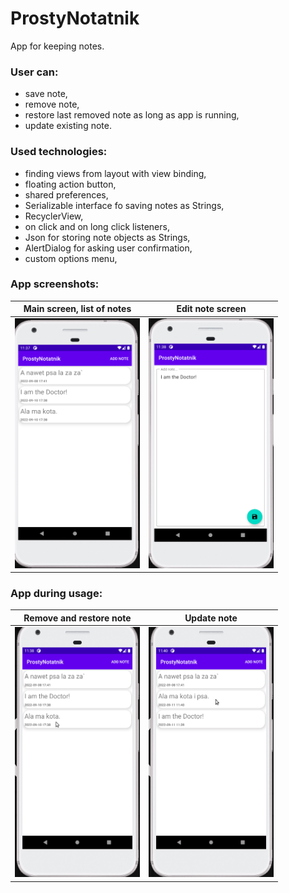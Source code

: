 # ProstyNotatnik
App for keeping notes.

<h3>User can:</h3>

- save note,
- remove note,
- restore last removed note as long as app is running,
- update existing note.

<h3>Used technologies:</h3>

- finding views from layout with view binding,
- floating action button,
- shared preferences,
- Serializable interface fo saving notes as Strings,
- RecyclerView,
- on click and on long click listeners,
- Json for storing note objects as Strings,
- AlertDialog for asking user confirmation,
- custom options menu,

<h3>App screenshots:</h3>

Main screen, list of notes           |  Edit note screen
:-------------------------:|:-------------------------:
<img src="ProstyNotatnikListOfNotesScreen.png" width="200" height="400">  |  <img src="ProstyNotatnikEditScreen.png" width="200" height="400"> 

<h3>App during usage:</h3>

Remove and restore note           |  Update note
:-------------------------:|:-------------------------:
<img src="ProstyNotatnikDeleteRestore.gif" width="200" height="400">  |  <img src="ProstyNotatnikUpdateNote.gif" width="200" height="400"> 
